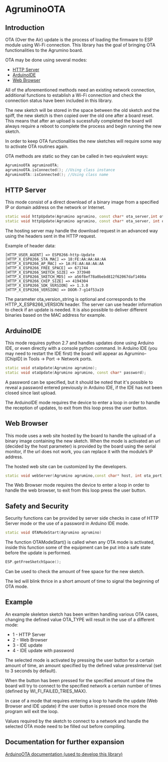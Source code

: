 # AgruminoOTA
## Introduction
OTA (Over the Air) update is the process of loading the firmware to ESP module using Wi-Fi connection.
This library has the goal of bringing OTA functionalities to the Agrumino board.

OTA may be done using several modes:
-   [HTTP Server](#http-server)
-   [ArduinoIDE](#arduinoide)
-   [Web Browser](#web-browser)

All of the aforementioned methods need an existing network connection, additional functions to establish a Wi-Fi connection and check the connection status have been included in this library. 

The new sketch will be stored in the space between the old sketch and the spiff, the new sketch is then copied over the old one after a board reset. This means that after an upload is sucessfully completed the board will always require a reboot to complete the process and begin running the new sketch.

In order to keep OTA functionalities the new sketches will require some way to activate OTA routines again.

OTA methods are static so they can be called in two equivalent ways:
```c++ 
AgruminoOTA agruminoOTA;
agruminoOTA.isConnected(); //Using class instance
AgruminoOTA::isConnected(); //Using class name
```
## HTTP Server
This mode consist of a direct download of a binary image from a specified IP or domain address on the network or Internet.
```c++
static void httpUpdate(Agrumino agrumino, const char* ota_server,int ota_port,const char* ota_path);
static void httpUpdate(Agrumino agrumino, const char* ota_server, int ota_port, const char* ota_path, const char* ota_version_string);
```
The hosting server may handle the download request in an advanced way using the headers sent in the HTTP request.

Example of header data:
```
[HTTP_USER_AGENT] => ESP8266-http-Update
[HTTP_X_ESP8266_STA_MAC] => 18:FE:AA:AA:AA:AA
[HTTP_X_ESP8266_AP_MAC] => 1A:FE:AA:AA:AA:AA
[HTTP_X_ESP8266_FREE_SPACE] => 671744
[HTTP_X_ESP8266_SKETCH_SIZE] => 373940
[HTTP_X_ESP8266_SKETCH_MD5] => a56f8ef78a0bebd812f62067daf1408a
[HTTP_X_ESP8266_CHIP_SIZE] => 4194304
[HTTP_X_ESP8266_SDK_VERSION] => 1.3.0
[HTTP_X_ESP8266_VERSION] => DOOR-7-g14f53a19
```
The parameter ota_version_string is optional and corresponds to the HTTP_X_ESP8266_VERSION header.
The server can use header information to check if an update is needed. It is also possible to deliver different binaries based on the MAC address for example.

## ArduinoIDE
This mode requires python 2.7 and handles updates done using Arduino IDE, or even directly with a console python command.
In Arduino IDE (you may need to restart the IDE first) the board will appear as Agrumino-[ChipID] in Tools -> Port -> Network ports.
```c++
static void otaUpdate(Agrumino agrumino);
static void otaUpdate(Agrumino agrumino, const char* password);
```
A password can be specified, but it should be noted that it's possible to reveal a password entered previously in Arduino IDE, if the IDE has not been closed since last upload.

The ArduinoIDE mode requires the device to enter a loop in order to handle the reception of updates, to exit from this loop press the user button.

## Web Browser
This mode uses a web site hosted by the board to handle the upload of a binary image containing the new sketch.
When the mode is activated an url (decided by the host parameter) is provided by the board using the serial monitor, if the url does not work, you can replace it with the module’s IP address. 

The hosted web site can be customized by the developers.

```c++
static void webServer(Agrumino agrumino,const char* host, int ota_port);
```
The Web Browser mode requires the device to enter a loop in order to handle the web browser, to exit from this loop press the user button.
## Safety and Security
Security functions can be provided by server side checks in case of HTTP Server mode or the use of a password in Arduino IDE mode.
```c++
static void OTAModeStart(Agrumino agrumino)
```
The function OTAModeStart() is called when any OTA mode is activated, inside this function some of the equipment can be put into a safe state before the update is performed.

```c++
ESP.getFreeSketchSpace();
```
Can be used to check the amount of free space for the new sketch.

The led will blink thrice in a short amount of time to signal the beginning of OTA mode.

## Example
An example skeleton sketch has been written handling various OTA cases, changing the defined value OTA_TYPE will result in the use of a different mode:
- 1 - HTTP Server
- 2 - Web Browser
- 3 - IDE update
- 4 - IDE update with password

The selected mode is activated by pressing the user button for a certain amount of time, an amount specified by the defined value pressInterval (set to 3 seconds by default).

When the button has been pressed for the specified amount of time the board will try to connect to the specified network a certain number of times (defined by WI_FI_FAILED_TRIES_MAX).

In case of a mode that requires entering a loop to handle the update (Web Browser and IDE update) if the user button is pressed once more the program will exit the loop.

Values required by the sketch to connect to a network and handle the selected OTA mode need to be filled out before compiling.

## Documentation for further expansion
[ArduinoOTA documentation (used to develop this library)](https://github.com/esp8266/Arduino/blob/master/doc/ota_updates/readme.rst)